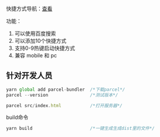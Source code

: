 快捷方式导航：[查看](http://sunxiaochuang.top/nav-1/dist/index.html)

功能：
1. 可以使用百度搜索
2. 可以添加10个快捷方式
3. 支持0-9热键启动快捷方式
4. 兼容 mobile 和 pc




## 针对开发人员
```JavaScript
yarn global add parcel-bundler  /*下载parcel*/  
parcel --version                /*测试版本*/

parcel src/index.html           /*打开服务器*/
```

build命令
```JavaScript
yarn build                      /*一键生成生成dist里的文件*/
```


